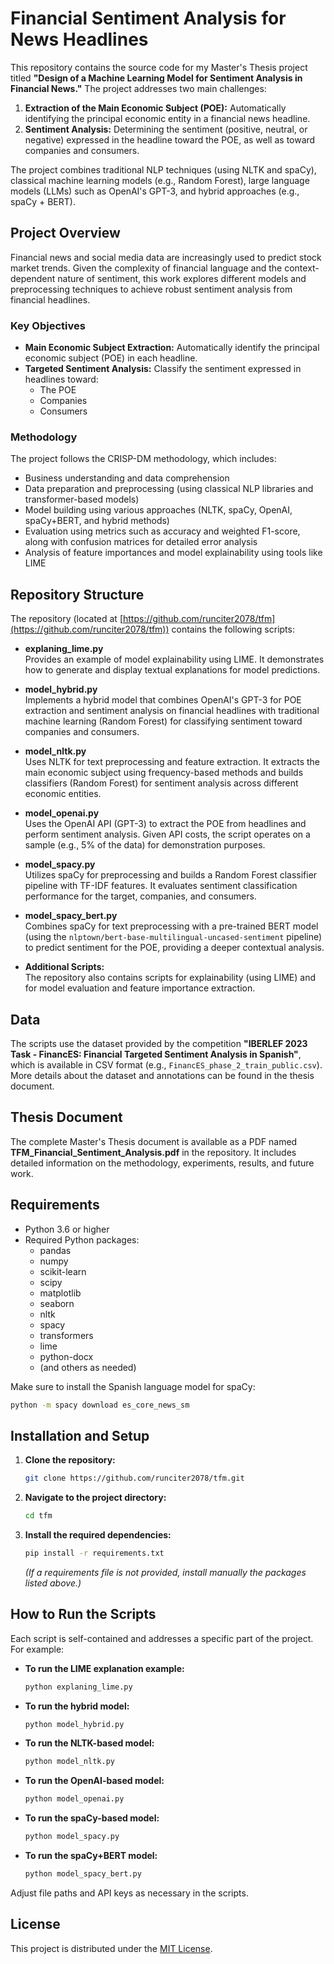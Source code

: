# Financial Sentiment Analysis for News Headlines

This repository contains the source code for my Master's Thesis project titled **"Design of a Machine Learning Model for Sentiment Analysis in Financial News."** The project addresses two main challenges:
1. **Extraction of the Main Economic Subject (POE):** Automatically identifying the principal economic entity in a financial news headline.
2. **Sentiment Analysis:** Determining the sentiment (positive, neutral, or negative) expressed in the headline toward the POE, as well as toward companies and consumers.

The project combines traditional NLP techniques (using NLTK and spaCy), classical machine learning models (e.g., Random Forest), large language models (LLMs) such as OpenAI's GPT-3, and hybrid approaches (e.g., spaCy + BERT).

## Project Overview

Financial news and social media data are increasingly used to predict stock market trends. Given the complexity of financial language and the context-dependent nature of sentiment, this work explores different models and preprocessing techniques to achieve robust sentiment analysis from financial headlines.

### Key Objectives
- **Main Economic Subject Extraction:** Automatically identify the principal economic subject (POE) in each headline.
- **Targeted Sentiment Analysis:** Classify the sentiment expressed in headlines toward:
  - The POE
  - Companies
  - Consumers

### Methodology
The project follows the CRISP-DM methodology, which includes:
- Business understanding and data comprehension
- Data preparation and preprocessing (using classical NLP libraries and transformer-based models)
- Model building using various approaches (NLTK, spaCy, OpenAI, spaCy+BERT, and hybrid methods)
- Evaluation using metrics such as accuracy and weighted F1-score, along with confusion matrices for detailed error analysis
- Analysis of feature importances and model explainability using tools like LIME

## Repository Structure

The repository (located at [https://github.com/runciter2078/tfm](https://github.com/runciter2078/tfm)) contains the following scripts:

- **explaning_lime.py**  
  Provides an example of model explainability using LIME. It demonstrates how to generate and display textual explanations for model predictions.

- **model_hybrid.py**  
  Implements a hybrid model that combines OpenAI's GPT-3 for POE extraction and sentiment analysis on financial headlines with traditional machine learning (Random Forest) for classifying sentiment toward companies and consumers.

- **model_nltk.py**  
  Uses NLTK for text preprocessing and feature extraction. It extracts the main economic subject using frequency-based methods and builds classifiers (Random Forest) for sentiment analysis across different economic entities.

- **model_openai.py**  
  Uses the OpenAI API (GPT-3) to extract the POE from headlines and perform sentiment analysis. Given API costs, the script operates on a sample (e.g., 5% of the data) for demonstration purposes.

- **model_spacy.py**  
  Utilizes spaCy for preprocessing and builds a Random Forest classifier pipeline with TF-IDF features. It evaluates sentiment classification performance for the target, companies, and consumers.

- **model_spacy_bert.py**  
  Combines spaCy for text preprocessing with a pre-trained BERT model (using the `nlptown/bert-base-multilingual-uncased-sentiment` pipeline) to predict sentiment for the POE, providing a deeper contextual analysis.

- **Additional Scripts:**  
  The repository also contains scripts for explainability (using LIME) and for model evaluation and feature importance extraction.

## Data

The scripts use the dataset provided by the competition **"IBERLEF 2023 Task - FinancES: Financial Targeted Sentiment Analysis in Spanish"**, which is available in CSV format (e.g., `FinancES_phase_2_train_public.csv`). More details about the dataset and annotations can be found in the thesis document.

## Thesis Document

The complete Master's Thesis document is available as a PDF named **TFM_Financial_Sentiment_Analysis.pdf** in the repository. It includes detailed information on the methodology, experiments, results, and future work.

## Requirements

- Python 3.6 or higher
- Required Python packages:
  - pandas
  - numpy
  - scikit-learn
  - scipy
  - matplotlib
  - seaborn
  - nltk
  - spacy
  - transformers
  - lime
  - python-docx
  - (and others as needed)

Make sure to install the Spanish language model for spaCy:
```bash
python -m spacy download es_core_news_sm
```

## Installation and Setup

1. **Clone the repository:**
   ```bash
   git clone https://github.com/runciter2078/tfm.git
   ```
2. **Navigate to the project directory:**
   ```bash
   cd tfm
   ```
3. **Install the required dependencies:**
   ```bash
   pip install -r requirements.txt
   ```
   *(If a requirements file is not provided, install manually the packages listed above.)*

## How to Run the Scripts

Each script is self-contained and addresses a specific part of the project. For example:

- **To run the LIME explanation example:**
  ```bash
  python explaning_lime.py
  ```
- **To run the hybrid model:**
  ```bash
  python model_hybrid.py
  ```
- **To run the NLTK-based model:**
  ```bash
  python model_nltk.py
  ```
- **To run the OpenAI-based model:**
  ```bash
  python model_openai.py
  ```
- **To run the spaCy-based model:**
  ```bash
  python model_spacy.py
  ```
- **To run the spaCy+BERT model:**
  ```bash
  python model_spacy_bert.py
  ```

Adjust file paths and API keys as necessary in the scripts.

## License

This project is distributed under the [MIT License](LICENSE).
